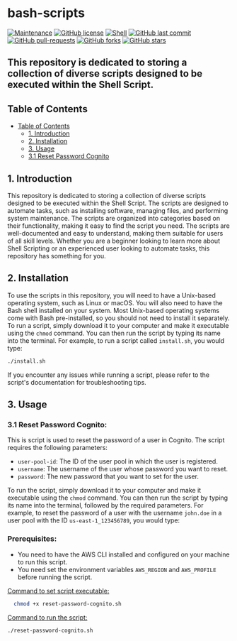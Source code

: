 # bash-scripts

[![Maintenance](https://img.shields.io/badge/Maintained%3F-yes-green.svg)]()
[![GitHub license](https://img.shields.io/github/license/FWesleyCosta/bash-scripts.svg)](https://github.com/FWesleyCosta/bash-scripts/blob/main/LICENSE)
[![Shell](https://img.shields.io/badge/Shell-Scripting-blue)]()
[![GitHub last commit](https://img.shields.io/github/last-commit/FWesleyCosta/bash-scripts.svg)](https://github.com/FWesleyCosta/bash-scripts/commits/main)
[![GitHub pull-requests](https://img.shields.io/github/issues-pr/FWesleyCosta/bash-scripts.svg)](https://github.com/FWesleyCosta/bash-scripts/pulls)
[![GitHub forks](https://img.shields.io/github/forks/FWesleyCosta/bash-scripts.svg?style=social&label=Fork&maxAge=2592000)](https://github.com/FWesleyCosta/bash-scripts/network)
[![GitHub stars](https://img.shields.io/github/stars/FWesleyCosta/bash-scripts.svg?style=social&label=Star&maxAge=2592000)](https://github.com/FWesleyCosta/bash-scripts/stargazers)

## This repository is dedicated to storing a collection of diverse scripts designed to be executed within the Shell Script.

## Table of Contents
- [Table of Contents](#table-of-contents)
  - [1. Introduction](#1-introduction)
  - [2. Installation](#2-installation)
  - [3. Usage](#3-usage)
  - [3.1 Reset Password Cognito](#31-reset-password-cognito)

## 1. Introduction

<p>This repository is dedicated to storing a collection of diverse scripts designed to be executed within the Shell Script. The scripts are designed to automate tasks, such as installing software, managing files, and performing system maintenance. The scripts are organized into categories based on their functionality, making it easy to find the script you need. The scripts are well-documented and easy to understand, making them suitable for users of all skill levels. Whether you are a beginner looking to learn more about Shell Scripting or an experienced user looking to automate tasks, this repository has something for you.</p>


## 2. Installation

To use the scripts in this repository, you will need to have a Unix-based operating system, such as Linux or macOS. You will also need to have the Bash shell installed on your system. Most Unix-based operating systems come with Bash pre-installed, so you should not need to install it separately. To run a script, simply download it to your computer and make it executable using the `chmod` command. You can then run the script by typing its name into the terminal. For example, to run a script called `install.sh`, you would type:

```bash
./install.sh
```

If you encounter any issues while running a script, please refer to the script's documentation for troubleshooting tips.

## 3. Usage

### 3.1 Reset Password Cognito:

This is script is used to reset the password of a user in Cognito. The script requires the following parameters:

- `user-pool-id`: The ID of the user pool in which the user is registered.
- `username`: The username of the user whose password you want to reset.
- `password`: The new password that you want to set for the user.

To run the script, simply download it to your computer and make it executable using the `chmod` command. You can then run the script by typing its name into the terminal, followed by the required parameters. For example, to reset the password of a user with the username `john.doe` in a user pool with the ID `us-east-1_123456789`, you would type:

### Prerequisites: 
 - You need to have the AWS CLI installed and configured on your machine to run this script.
 - You need set the environment variables `AWS_REGION` and `AWS_PROFILE` before running the script.

<u>Command to set script executable:</u>
```bash
  chmod +x reset-password-cognito.sh
```
<u>Command to run the script:</u>
```bash
./reset-password-cognito.sh
```
